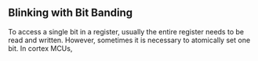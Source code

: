 ## Blinking with Bit Banding

To access a single bit in a register, usually the entire register needs to be read and written. However, sometimes it is necessary to atomically set one bit.
In cortex MCUs, 
